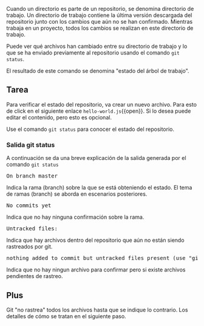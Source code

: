 Cuando un directorio es parte de un repositorio, se denomina directorio de trabajo. Un directorio de trabajo contiene la última versión descargada del repositorio junto con los cambios que aún no se han confirmado. Mientras trabaja en un proyecto, todos los cambios se realizan en este directorio de trabajo.  

Puede ver qué archivos han cambiado entre su directorio de trabajo y lo que se ha enviado previamente al repositorio usando el comando `git status`.  

El resultado de este comando se denomina "estado del árbol de trabajo".

## Tarea

Para verificar el estado del repositorio, va crear un nuevo archivo. Para esto de click en el siguiente enlace `hello-world.js`{{open}}. Si lo desea puede editar el contenido, pero esto es opcional.

Use el comando `git status` para conocer el estado del repositorio.

### Salida git status

A continuación se da una breve explicación de la salida generada por el comando `git status` 
<pre>
On branch master
</pre>
Indica la rama (branch) sobre la que se está obteniendo el estado. El tema de ramas (branch) se aborda en escenarios posteriores.  
<pre>No commits yet</pre>
Indica que no hay ninguna confirmación sobre la rama.
<pre>Untracked files:</pre>
Indica que hay archivos dentro del repositorio que aún no están siendo rastreados por git.
<pre>nothing added to commit but untracked files present (use "git add" to track)</pre>
Indica que no hay ningun archivo para confirmar pero si existe archivos pendientes de rastreo.


## Plus
Git "no rastrea" todos los archivos hasta que se indique lo contrario. Los detalles de cómo se tratan en el siguiente paso.
